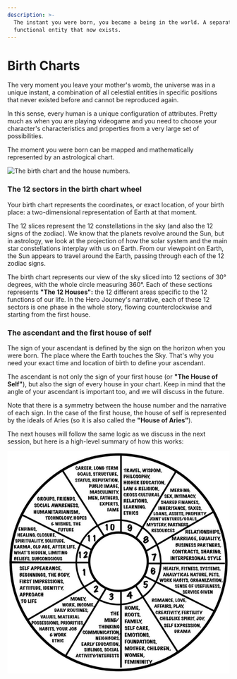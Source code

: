 ```yaml
---
description: >-
  The instant you were born, you became a being in the world. A separated and
  functional entity that now exists.
---
```


# Birth Charts

The very moment you leave your mother's womb, the universe was in a unique instant, a combination of all celestial entities in specific positions that never existed before and cannot be reproduced again.&#x20;

In this sense, every human is a unique configuration of attributes. Pretty much as when you are playing videogame and you need to choose your character's characteristics and properties from a very large set of possibilities.

The moment you were born can be mapped and mathematically represented by an astrological chart.



![The birth chart and the house numbers.](../../.gitbook/assets/AdobeStock\_3032701.jpeg)



### The 12 sectors in the birth chart wheel

Your birth chart represents the coordinates, or exact location, of your birth place: a two-dimensional representation of Earth at that moment.&#x20;

The 12 slices represent the 12 constellations in the sky (and also the 12 signs of the zodiac). We know that the planets revolve around the Sun, but in astrology, we look at the projection of how the solar system and the main star constellations interplay with us on Earth. From our viewpoint on Earth, the Sun appears to travel around the Earth, passing through each of the 12 zodiac signs.&#x20;

The birth chart represents our view of the sky sliced into 12 sections of 30° degrees, with the whole circle measuring 360°. Each of these sections represents **"The 12 Houses":** the 12 different areas specific to the 12 functions of our life. In the Hero Journey's narrative, each of these 12 sectors is one phase in the whole story, flowing counterclockwise and starting from the first house.



### The ascendant and the first house of self

The sign of your ascendant is defined by the sign on the horizon when you were born. The place where the Earth touches the Sky. That's why you need your exact time and location of birth to define your ascendant.

The ascendant is not only the sign of your first house (or **"The House of Self"**), but also the sign of every house in your chart. Keep in mind that the angle of your ascendant is important too, and we will discuss in the future.&#x20;

Note that there is a symmetry between the house number and the narrative of each sign. In the case of the first house, the house of self is represented by the ideals of Aries (so it is also called the **"House of Aries"**).

The next houses will follow the same logic as we discuss in the next session, but here is a high-level summary of how this works:



![A high-level definition of what each area of the 12 houses represent in our lives.](../../.gitbook/assets/64d6d6f78eadd88066b7f584b5012f13.jpeg)

